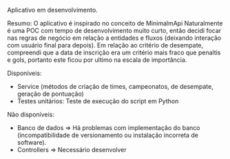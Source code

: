 Aplicativo em desenvolvimento.

Resumo:
	O aplicativo é inspirado no conceito de MinimalmApi 
	Naturalmente é uma POC com tempo de desenvolvimento muito curto, então decidi focar nas regras de negócio em relação a entidades e fluxos (deixando interação com usuário final para depois).
	Em relação ao critério de desempate, compreendi que a data de inscrição era um critério mais fraco que penaltis e gols, portanto este ficou por ultimo na escala de importância.

Disponíveis:
* Service (métodos de criação de times, campeonatos, de desempate, geração de pontuação)
* Testes unitários: Teste de execução do script em Python

Não disponíveis:
* Banco de dados => Há problemas com implementação do banco (incompatibilidade de versionamento ou instalação incorreta de software).
* Controllers => Necessário desenvolver